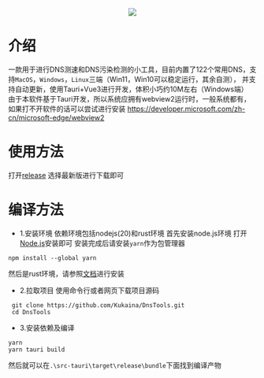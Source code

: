 <div align=center><img src="https://pic.imgdb.cn/item/65cf0e309f345e8d039ae2a3.png"></div>

# 介绍
一款用于进行DNS测速和DNS污染检测的小工具，目前内置了122个常用DNS，支持`MacOS`，`Windows`，`Linux`三端（Win11，Win10可以稳定运行，其余自测），
并支持自动更新，使用Tauri+Vue3进行开发，体积小巧约10M左右（Windows端） 由于本软件基于Tauri开发，所以系统应拥有webview2运行时，一般系统都有，如果打不开软件的话可以尝试进行安装
https://developer.microsoft.com/zh-cn/microsoft-edge/webview2

# 使用方法
打开[release](https://github.com/Kukaina/DnsTools/releases/)
选择最新版进行下载即可

# 编译方法
* 1.安装环境
依赖环境包括nodejs(20)和rust环境
首先安装node.js环境
打开[Node.js](https://nodejs.org/en)安装即可
安装完成后请安装`yarn`作为包管理器
```
npm install --global yarn
```
然后是rust环境，请参照[文档](https://tauri.app/zh-cn/v1/guides/getting-started/prerequisites)进行安装
* 2.拉取项目
使用命令行或者网页下载项目源码
```
 git clone https://github.com/Kukaina/DnsTools.git
 cd DnsTools
```
* 3.安装依赖及编译
```
yarn
yarn tauri build
```
然后就可以在`.\src-tauri\target\release\bundle`下面找到编译产物



